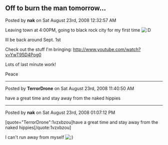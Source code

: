 ## Off to burn the man tomorrow...
Posted by **nak** on Sat August 23rd, 2008 12:32:57 AM

Leaving town at 4:00PM, going to black rock city for my first time <!-- s:D --><img src="{SMILIES_PATH}/icon_e_biggrin.gif" alt=":D" title="Very Happy" /><!-- s:D -->

Ill be back around Sept. 1st

Check out the stuff I'm bringing: <!-- m --><a class="postlink" href="http://www.youtube.com/watch?v=YwT95D4Pog0">http://www.youtube.com/watch?v=YwT95D4Pog0</a><!-- m -->

Lots of last minute work!

Peace

--------------------------------------------------------------------------------

Posted by **TerrorDrone** on Sat August 23rd, 2008 11:40:50 AM

have a great time and stay away from the naked hippies

--------------------------------------------------------------------------------

Posted by **nak** on Sat August 23rd, 2008 01:07:12 PM

[quote="TerrorDrone":1vzxbzou]have a great time and stay away from the naked hippies[/quote:1vzxbzou]

I can't run away from myself <!-- s;) --><img src="{SMILIES_PATH}/icon_e_wink.gif" alt=";)" title="Wink" /><!-- s;) -->
